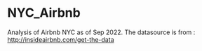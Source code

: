 # NYC_Airbnb
Analysis of Airbnb NYC as of Sep 2022. The datasource is from : http://insideairbnb.com/get-the-data
